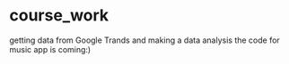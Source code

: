# course_work
getting data from Google Trands and making a data analysis
the code for music app is coming:)

